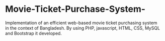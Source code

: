 # Movie-Ticket-Purchase-System-
Implementation of an efficient web-based movie ticket purchasing system in the context of Bangladesh. By using PHP, javascript, HTML, CSS, MySQL and Bootstrap it developed.
